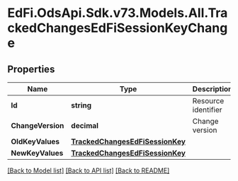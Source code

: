 # EdFi.OdsApi.Sdk.v73.Models.All.TrackedChangesEdFiSessionKeyChange

## Properties

Name | Type | Description | Notes
------------ | ------------- | ------------- | -------------
**Id** | **string** | Resource identifier | [optional] 
**ChangeVersion** | **decimal** | Change version | [optional] 
**OldKeyValues** | [**TrackedChangesEdFiSessionKey**](TrackedChangesEdFiSessionKey.md) |  | [optional] 
**NewKeyValues** | [**TrackedChangesEdFiSessionKey**](TrackedChangesEdFiSessionKey.md) |  | [optional] 

[[Back to Model list]](../../README.md#documentation-for-models) [[Back to API list]](../../README.md#documentation-for-api-endpoints) [[Back to README]](../../README.md)

